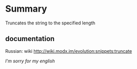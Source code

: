 Summary
=========
Truncates the string to the specified length

documentation
---------
Russian: wiki http://wiki.modx.im/evolution:snippets:truncate


*I'm sorry for my english*
